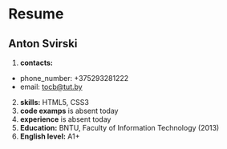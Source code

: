 # Resume #

  ## Anton Svirski ##
1. **contacts:**
 * phone_number: +375293281222
 * email: tocb@tut.by
2. **skills:** HTML5, CSS3
3. **code examps** is absent today
4. **experience** is absent today
5. **Education:** BNTU, Faculty of Information Technology (2013)
6. **English level:** A1+